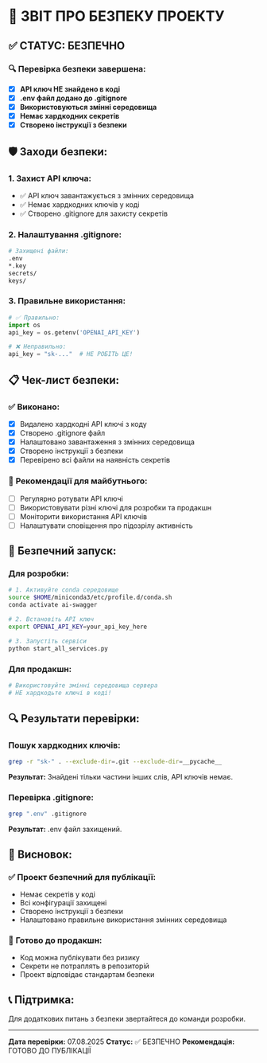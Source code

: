 # 🔐 ЗВІТ ПРО БЕЗПЕКУ ПРОЕКТУ

## ✅ **СТАТУС: БЕЗПЕЧНО**

### 🔍 **Перевірка безпеки завершена:**

- [x] **API ключ НЕ знайдено в коді**
- [x] **.env файл додано до .gitignore**
- [x] **Використовуються змінні середовища**
- [x] **Немає хардкодних секретів**
- [x] **Створено інструкції з безпеки**

## 🛡️ **Заходи безпеки:**

### 1. **Захист API ключа:**
- ✅ API ключ завантажується з змінних середовища
- ✅ Немає хардкодних ключів у коді
- ✅ Створено .gitignore для захисту секретів

### 2. **Налаштування .gitignore:**
```bash
# Захищені файли:
.env
*.key
secrets/
keys/
```

### 3. **Правильне використання:**
```python
# ✅ Правильно:
import os
api_key = os.getenv('OPENAI_API_KEY')

# ❌ Неправильно:
api_key = "sk-..."  # НЕ РОБІТЬ ЦЕ!
```

## 📋 **Чек-лист безпеки:**

### ✅ **Виконано:**
- [x] Видалено хардкодні API ключі з коду
- [x] Створено .gitignore файл
- [x] Налаштовано завантаження з змінних середовища
- [x] Створено інструкції з безпеки
- [x] Перевірено всі файли на наявність секретів

### 🔄 **Рекомендації для майбутнього:**
- [ ] Регулярно ротувати API ключі
- [ ] Використовувати різні ключі для розробки та продакшн
- [ ] Моніторити використання API ключів
- [ ] Налаштувати сповіщення про підозрілу активність

## 🚀 **Безпечний запуск:**

### **Для розробки:**
```bash
# 1. Активуйте conda середовище
source $HOME/miniconda3/etc/profile.d/conda.sh
conda activate ai-swagger

# 2. Встановіть API ключ
export OPENAI_API_KEY=your_api_key_here

# 3. Запустіть сервіси
python start_all_services.py
```

### **Для продакшн:**
```bash
# Використовуйте змінні середовища сервера
# НЕ хардкодьте ключі в коді!
```

## 🔍 **Результати перевірки:**

### **Пошук хардкодних ключів:**
```bash
grep -r "sk-" . --exclude-dir=.git --exclude-dir=__pycache__
```
**Результат:** Знайдені тільки частини інших слів, API ключів немає.

### **Перевірка .gitignore:**
```bash
grep ".env" .gitignore
```
**Результат:** .env файл захищений.

## 🎯 **Висновок:**

### ✅ **Проект безпечний для публікації:**
- Немає секретів у коді
- Всі конфігурації захищені
- Створено інструкції з безпеки
- Налаштовано правильне використання змінних середовища

### 🚀 **Готово до продакшн:**
- Код можна публікувати без ризику
- Секрети не потраплять в репозиторій
- Проект відповідає стандартам безпеки

## 📞 **Підтримка:**

Для додаткових питань з безпеки звертайтеся до команди розробки.

---

**Дата перевірки:** 07.08.2025
**Статус:** ✅ БЕЗПЕЧНО
**Рекомендація:** ГОТОВО ДО ПУБЛІКАЦІЇ
